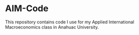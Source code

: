 # AIM-Code
This repository contains code I use for my Applied International Macroeconomics class in Anahuac University.
